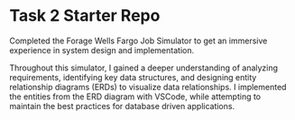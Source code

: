 # Task 2 Starter Repo
Completed the Forage Wells Fargo Job Simulator to get an immersive experience in system design and implementation. 

Throughout this simulator, I gained a deeper understanding of analyzing requirements, identifying key data structures, and designing entity relationship diagrams (ERDs) to visualize data relationships.
I implemented the entities from the ERD diagram with VSCode, while attempting to maintain the best practices for database driven applications.


